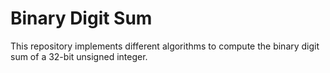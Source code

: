 # Binary Digit Sum

This repository implements different algorithms to compute the binary digit sum of a 32-bit unsigned integer.